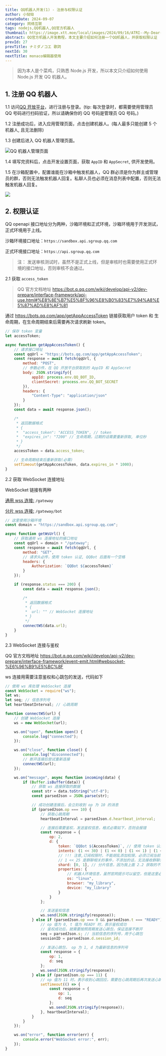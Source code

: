 ```yaml
---
title: QQ机器人开发(1) - 注册与权限认证
author: 小恸恸
createDate: 2024-09-07
category: 网络互联
tags: nodejs,QQ机器人,QQ官方机器人
thumbnail: https://image.xtt.moe/local/images/2024/09/16/ATRI--My-Dear-Moments--CG---.jpg
abstract: QQ官方机器人开发教程，本文主要介绍如何注册一个QQ机器人，并获取权限认证
prevId: 27
prevTitle: ナミダノコエ 歌詞
nextId: 30
nextTitle: monaco编辑器使用
---
```


> 因为本人是个菜鸡，只熟悉 Node.js 开发，所以本文只介绍如何使用 Node.js 开发 QQ 机器人。

## 1. 注册 QQ 机器人

1.1 访问[QQ 开放平台](https://q.qq.com/)，进行注册与登录。(tip: 每次登录时，都需要使用管理员 QQ 号码进行扫码验证，所以请确保你的 QQ 号码是管理员 QQ 号码。)

1.2 注册成功后，进入应用管理页面，点击创建机器人。(每人最多只能创建 5 个机器人, 且无法删除)

1.3 创建后进入 QQ 机器人管理页面。

![ QQ 机器人管理页面](https://image.xtt.moe/local/images/2024/09/07/image.png)

1.4 填写完资料后，点击开发设置页面，获取 `AppID` 和 `AppSecret`, 供开发使用。

1.5 在沙箱配置中，配置谁能在沙箱中触发机器人，QQ 群必须是你为群主或管理员的群，否则无法触发机器人回复。私聊人员也必须在消息列表中配置，否则无法触发机器人回复。

![](https://image.xtt.moe/local/images/2024/09/07/image7fa1f5f20f8ab83c.png)

## 2. 权限认证

QQ openapi 接口地址分为两种，沙箱环境和正式环境，沙箱环境用于开发测试，正式环境用于上线。

沙箱环境接口地址：`https://sandbox.api.sgroup.qq.com`

正式环境接口地址：`https://api.sgroup.qq.com`

> 注： 发送审核测试时，虽然不是正式上线，但是审核时也需要使用正式环境的接口地址，否则审核不会通过。

2.1 获取 `access_token`

> QQ 官方文档地址 https://bot.q.qq.com/wiki/develop/api-v2/dev-prepare/interface-framework/api-use.html#%E8%8E%B7%E5%8F%96%E8%B0%83%E7%94%A8%E5%87%AD%E8%AF%81

通过 https://bots.qq.com/app/getAppAccessToken 链接获取用户 token 和 生命周期，在生命周期结束后需要再次请求刷新 token。

```js
// 保存 token 变量
let accessToken;

async function getAppAccessToken() {
	// 请求接口地址
	const qqUrl = "https://bots.qq.com/app/getAppAccessToken";
	const response = await fetch(qqUrl, {
		method: "POST",
		// 参数必传，在 QQ 开放平台获取到的 AppID 和 AppSecret
		body: JSON.stringify({
			appId: process.env.QQ_BOT_ID,
			clientSecret: process.env.QQ_BOT_SECRET
		}),
		headers: {
			"Content-Type": "application/json"
		}
	});
	const data = await response.json();

	/*
	 * 返回数据格式
	 * {
	 *	"access_token": "ACCESS_TOKEN", // token
	 *	"expires_in": "7200" // 生命周期，过期的话需要重新获取, 单位秒
	 * }
	 */
	accessToken = data.access_token;

	// 生命周期结束后重新获取(必需)
	setTimeout(getAppAccessToken, data.expires_in * 1000);
}
```

2.2 获取 WebSocket 连接地址

WebSocket 链接有两种

[通用 wss 连接:](https://bot.q.qq.com/wiki/develop/api-v2/openapi/wss/url_get.html) `/gateway`

[分片 wss 连接:](https://bot.q.qq.com/wiki/develop/api-v2/openapi/wss/shard_url_get.html) `/gateway/bot`

```js
// 这里使用沙箱环境
const domain = "https://sandbox.api.sgroup.qq.com";

async function getWsUrl() {
	// 获取通用 ws 连接地址的接口地址
	const qqUrl = domain + "/gateway";
	const response = await fetch(qqUrl, {
		method: "GET",
		// 请求头必传，使用 token 认证, QQBot 后面有一个空格
		headers: {
			Authorization: `QQBot ${accessToken}`
		}
	});

	if (response.status === 200) {
		const data = await response.json();

		/*
		 * 返回数据格式
		 * {
		 *	url: "" // WebSocket 连接地址
		 * }
		 */
		connectWS(data.url);
	}
}
```

2.3 WebSocket 连接与鉴权

QQ 官方文档地址 https://bot.q.qq.com/wiki/develop/api-v2/dev-prepare/interface-framework/event-emit.html#websocket-%E6%96%B9%E5%BC%8F

ws 连接用需要注意鉴权和心跳包的发送，代码如下

```js
// 使用 ws 库处理 WebSocket 连接
const WebSocket = require("ws");
let ws;
let seq; // 信息序列号
let heartbeatInterval; // 心跳周期

function connectWS(url) {
	// 创建 WebSocket 连接
	ws = new WebSocket(url);

	ws.on("open", function open() {
		console.log("connected");
	});

	ws.on("close", function close() {
		console.log("disconnected");
		// 断开连接后尝试重新连接
		connectWS(url);
	});

	ws.on("message", async function incoming(data) {
		if (Buffer.isBuffer(data)) {
			// 获取 ws 连接获取的数据
			const str = data.toString("utf-8");
			const parsedJson = JSON.parse(str);

			// 成功创建连接后，会立刻收到 op 为 10 的消息
			if (parsedJson.op === 10) {
				// 获取心跳周期
				heartbeatInterval = parsedJson.d.heartbeat_interval;

				// 连接后需要鉴权，发送鉴权信息，格式必需如下，否则会报错
				const response = {
					op: 2,
					d: {
						token: `QQBot ${AccessToken}`, // 使用 token 认证, QQBot 后面有一个空格
						intents: (1 << 30) | (1 << 0) | (1 << 1) | (1 << 25), // 订阅权限
						// !!! 注意,订阅权限时，不能胡乱添加权限，必须订阅当前机器人支持的权限的事件，否则 ws 连接会直接报错并关闭连接！！！
						// 1 << 25 是群聊相关的事件，不添加的话，无法接收群聊消息
						shard: [0, 1], // 分片信息，因为我上面 2.2 获取的不是分片信息的 ws 地址，所以这里需要写死 [0, 1]
						properties: {
							// 机器人环境信息，虽然官网提示可以留空，但是这里必需填写 properties 参数，参数可以随意填写，不填会报错
							os: "linux",
							browser: "my_library",
							device: "my_library"
						}
					}
				};

				// 发送鉴权信息
				ws.send(JSON.stringify(response));
			} else if (parsedJson.op === 0 && parsedJson.t === "READY") {
				// op 值为 0, t 值为 READY 时，表示鉴权成功
				// 鉴权成功后，就需要按照周期发送心跳包，保证连接不断开
				seq = parsedJson.s; // 当前信息的序列号，用于心跳包
				sessionID = parsedJson.d.session_id;

				// 发送心跳包， op 为 1, d 为最新信息的序列号
				const response = {
					op: 1,
					d: seq
				};
				ws.send(JSON.stringify(response));
			} else if (parsedJson.op === 11) {
				// op 值为 11 时，表示收到心跳回应，需要在心跳周期后再次发送心跳包
				setTimeout(() => {
					const response = {
						op: 1,
						d: seq
					};
					ws.send(JSON.stringify(response));
				}, heartbeatInterval);
			}
		}
	});

	ws.on("error", function error(err) {
		console.error("WebSocket error:", err);
	});
}
```
